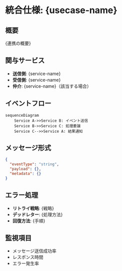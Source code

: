 # 統合仕様: {usecase-name}

## 概要
{連携の概要}

## 関与サービス
- **送信側**: {service-name}
- **受信側**: {service-name}
- **仲介**: {service-name}（該当する場合）

## イベントフロー
```mermaid
sequenceDiagram
    Service A->>Service B: イベント送信
    Service B->>Service C: 処理委譲
    Service C-->>Service A: 結果通知
```

## メッセージ形式
```json
{
  "eventType": "string",
  "payload": {},
  "metadata": {}
}
```

## エラー処理
- **リトライ戦略**: {戦略}
- **デッドレター**: {処理方法}
- **回復方法**: {手順}

## 監視項目
- メッセージ送信成功率
- レスポンス時間
- エラー発生率